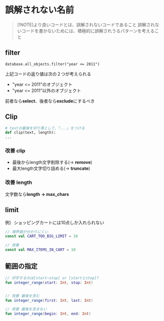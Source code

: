 # 誤解されない名前

> [!NOTE]より良いコードとは、誤解されないコードであること
誤解されないコードを書かないためには、積極的に誤解されうるパターンを考えること

## filter
```
database.all_objects.filter("year <= 2011")
```
上記コードの返り値は次の２つが考えられる
- "year <= 2011"のオブジェクト
- "year <= 2011"以外のオブジェクト

前者なら**select**、後者なら**exclude**にするべき

## Clip
``` python
# textの最後を切り落として、「...」をつける
def clip(text, length):
...
```

### 改善 clip
- 最後からlength文字削除する(-> **remove**)
- 最大length文字切り詰める(-> **truncate**)

### 改善 length
文字数なら**length -> max_chars**

## limit
例）ショッピングカートには10点しか入れられない

```kotlin
// 境界値が分かりにくい
const val CART_TOO_BIG_LIMIT = 10

// 改善
const val MAX_ITEMS_IN_CART = 10
```

## 範囲の指定
```kotlin
// 印字するのは[start~stop] or [startとstop]?
fun integer_range(start: Int, stop: Int)


// 改善 最後を含む
fun integer_range(first: Int, last: Int)

// 改善 最後を含まない
fun integer_range(begin: Int, end: Int)
```